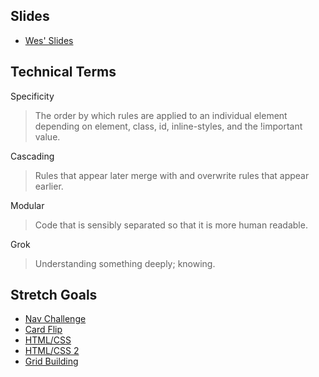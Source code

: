 ## Slides

* [Wes' Slides](http://slides.com/wesleyreid/css-magic)

## Technical Terms

Specificity
> The order by which rules are applied to an individual element depending on element, class, id, inline-styles, and the !important value.

Cascading
> Rules that appear later merge with and overwrite rules that appear earlier.

Modular
> Code that is sensibly separated so that it is more human readable.

Grok
> Understanding something deeply; knowing.

## Stretch Goals

* [Nav Challenge](https://github.com/gSchool/css-nav-challenge)
* [Card Flip](https://github.com/gSchool/css-card-flip)
* [HTML/CSS](https://github.com/gSchool/basic-html-practice)
* [HTML/CSS 2](https://github.com/gSchool/html_css_basics)
* [Grid Building](https://github.com/gSchool/css-grid-building)
